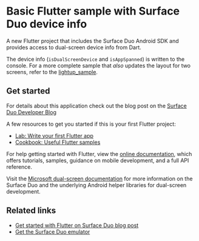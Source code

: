 # Basic Flutter sample with Surface Duo device info

A new Flutter project that includes the Surface Duo Android SDK and provides access to dual-screen device info from Dart.

The device info (`isDualScreenDevice` and `isAppSpanned`) is written to the console. For a more complete sample that _also_ updates the layout for two screens, refer to the [lightup_sample](../lightup_sample/).

## Get started

For details about this application check out the blog post on the [Surface Duo Developer Blog](https://devblogs.microsoft.com/surface-duo/get-started-with-flutter-on-surface-duo/)

A few resources to get you started if this is your first Flutter project:

- [Lab: Write your first Flutter app](https://flutter.dev/docs/get-started/codelab)
- [Cookbook: Useful Flutter samples](https://flutter.dev/docs/cookbook)

For help getting started with Flutter, view the [online documentation](https://flutter.dev/docs), which offers tutorials,
samples, guidance on mobile development, and a full API reference.

Visit the [Microsoft dual-screen documentation](http://docs.microsoft.com/dual-screen) for more information on the Surface Duo and the underlying Android helper libraries for dual-screen development.

## Related links

- [Get started with Flutter on Surface Duo blog post](https://devblogs.microsoft.com/surface-duo/get-started-with-flutter-on-surface-duo/)
- [Get the Surface Duo emulator](https://docs.microsoft.com/dual-screen/android/emulator/)
